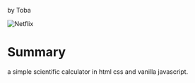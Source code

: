 by Toba

![Netflix](https://i.ibb.co/GCxFKm0/calc.png)


# Summary

a simple scientific calculator in html css and vanilla javascript.